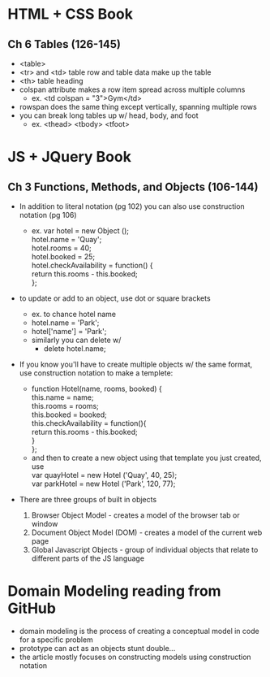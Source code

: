# HTML + CSS Book
## Ch 6 Tables (126-145)
- \<table>
- \<tr> and \<td> table row and table data make up the table
- \<th> table heading 
- colspan attribute makes a row item spread across multiple columns
    - ex. \<td colspan = "3">Gym\</td>
- rowspan does the same thing except vertically, spanning multiple rows
- you can break long tables up w/ head, body, and foot 
    - ex. \<thead> \<tbody> \<tfoot>

# JS + JQuery Book
## Ch 3 Functions, Methods, and Objects (106-144)
- In addition to literal notation (pg 102) you can also use construction notation (pg 106)
    - ex. var hotel = new Object ();
    <br> hotel.name = 'Quay';
    <br> hotel.rooms = 40;
    <br> hotel.booked = 25;
    <br> hotel.checkAvailability = function() {
        <br> return this.rooms - this.booked;
        <br>
    };

- to update or add to an object, use dot or square brackets
    - ex. to chance hotel name
    - hotel.name = 'Park';
    - hotel['name'] = 'Park';
    - similarly you can delete w/ 
        - delete hotel.name;

- If you know you'll have to create multiple objects w/ the same format, use construction notation to make a templete:
    - function Hotel(name, rooms, booked) {
        <br> this.name = name;
        <br> this.rooms = rooms;
        <br> this.booked = booked;
        <br> this.checkAvailability = function(){
            <br> return this.rooms - this.booked;
            <br>
        }<br>
    };
    - and then to create a new object using that template you just created, use 
    <br> var quayHotel = new Hotel ('Quay', 40, 25);
    <br> var parkHotel = new Hotel ('Park', 120, 77);

- There are three groups of built in objects
    1. Browser Object Model - creates a model of the browser tab or window
    1. Document Object Model (DOM) - creates a model of the current web page
    1. Global Javascript Objects - group of individual objects that relate to different parts of the JS language

# Domain Modeling reading from GitHub
- domain modeling is the process of creating a conceptual model in code for a specific problem
- prototype can act as an objects stunt double...
- the article mostly focuses on constructing models using construction notation